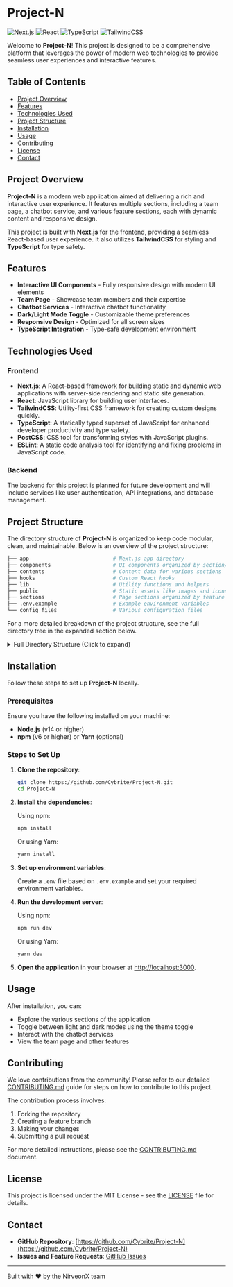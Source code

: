 # Project-N

![Next.js](https://img.shields.io/badge/Next.js-000000?style=for-the-badge&logo=nextdotjs&logoColor=white)
![React](https://img.shields.io/badge/React-61DAFB?style=for-the-badge&logo=react&logoColor=black)
![TypeScript](https://img.shields.io/badge/TypeScript-3178C6?style=for-the-badge&logo=typescript&logoColor=white)
![TailwindCSS](https://img.shields.io/badge/Tailwind_CSS-06B6D4?style=for-the-badge&logo=tailwind-css&logoColor=white)

Welcome to **Project-N**! This project is designed to be a comprehensive platform that leverages the power of modern web technologies to provide seamless user experiences and interactive features.

## Table of Contents

- [Project Overview](#project-overview)
- [Features](#features)
- [Technologies Used](#technologies-used)
- [Project Structure](#project-structure)
- [Installation](#installation)
- [Usage](#usage)
- [Contributing](#contributing)
- [License](#license)
- [Contact](#contact)

## Project Overview

**Project-N** is a modern web application aimed at delivering a rich and interactive user experience. It features multiple sections, including a team page, a chatbot service, and various feature sections, each with dynamic content and responsive design.

This project is built with **Next.js** for the frontend, providing a seamless React-based user experience. It also utilizes **TailwindCSS** for styling and **TypeScript** for type safety.

## Features

- **Interactive UI Components** - Fully responsive design with modern UI elements
- **Team Page** - Showcase team members and their expertise
- **Chatbot Services** - Interactive chatbot functionality
- **Dark/Light Mode Toggle** - Customizable theme preferences
- **Responsive Design** - Optimized for all screen sizes
- **TypeScript Integration** - Type-safe development environment

## Technologies Used

### Frontend

- **Next.js**: A React-based framework for building static and dynamic web applications with server-side rendering and static site generation.
- **React**: JavaScript library for building user interfaces.
- **TailwindCSS**: Utility-first CSS framework for creating custom designs quickly.
- **TypeScript**: A statically typed superset of JavaScript for enhanced developer productivity and type safety.
- **PostCSS**: CSS tool for transforming styles with JavaScript plugins.
- **ESLint**: A static code analysis tool for identifying and fixing problems in JavaScript code.

### Backend

The backend for this project is planned for future development and will include services like user authentication, API integrations, and database management.

## Project Structure

The directory structure of **Project-N** is organized to keep code modular, clean, and maintainable. Below is an overview of the project structure:

```bash
├── app                           # Next.js app directory
├── components                    # UI components organized by section/function
├── contents                      # Content data for various sections
├── hooks                         # Custom React hooks
├── lib                           # Utility functions and helpers
├── public                        # Static assets like images and icons
├── sections                      # Page sections organized by feature
├── .env.example                  # Example environment variables
└── config files                  # Various configuration files
```

For a more detailed breakdown of the project structure, see the full directory tree in the expanded section below.

<details>
<summary>Full Directory Structure (Click to expand)</summary>

```bash
├── app
│   ├── team
│   │   ├── favicon.ico           # Favicon for the app
│   │   ├── globals.css           # Global CSS styles for the app
│   │   ├── layout.tsx            # Layout component to define the structure of team-related pages
│   │   └── page.tsx              # Page component for the team-related content
│
├── components
│   ├── About                     # Folder for the About section components
│   ├── ChatBotServices           # Folder for chatbot services related components
│   ├── Features                  # Folder for the Features section components
│   ├── Footer                    # Folder for the Footer section components
│   ├── Hero                      # Folder for the Hero section components
│   ├── NavBar                    # Folder for the NavBar section components
│   ├── Team                      # Folder for Team-related components
│   ├── shared                    # Shared components used across the app
│   ├── ui                        # UI components like buttons, forms, etc.
│   ├── TeamClient.tsx            # Client-side component for Team
│   ├── auth-section.tsx          # Component for the authentication section
│   ├── marquee-text.tsx          # Component for marquee-style text display
│   ├── pioneer.tsx               # Component for the pioneer section
│   ├── signup-form.tsx           # Component for user signup form
│   └── theme-toggle.tsx          # Component for toggling the theme (light/dark)
│
├── contents
│   ├── chatbot-services.ts       # Content related to chatbot services
│   ├── faq-section.ts            # Content for the FAQ section
│   ├── features-section.ts       # Content for the Features section
│   ├── pioneer-section.ts        # Content for the pioneer section
│   └── team-section.ts           # Content for the Team section
│
├── hooks
│   ├── use-media-query.ts        # Custom hook to handle media queries for responsive design
│
├── lib
│   ├── animation.ts              # Animation helper functions
│   ├── utils.ts                  # Utility functions for various app operations
│
├── public
│   ├── file.svg                  # SVG image file
│   ├── globe.svg                 # SVG image for globe
│   ├── next.svg                  # SVG image for Next.js logo
│   ├── vercel.svg                # SVG image for Vercel logo
│   └── window.svg                # SVG image for window graphic
│
├── sections
│   ├── ChatBotServices           # Folder for the chatbot services section
│   ├── FAQs                      # Folder for FAQ section
│   ├── Features                  # Folder for Features section
│   ├── Hero                      # Folder for Hero section
│   └── marginals                 # Folder for marginal sections
│
├── .env.example                  # Example environment file with default environment variables
├── .gitignore                    # Git ignore rules for version control
├── README.md                     # Project documentation
├── components.json               # Metadata about components used in the project
├── eslint.config.mjs             # ESLint configuration file for linting rules
├── middleware.ts                 # Middleware file for handling custom server-side logic
├── next.config.ts                # Next.js configuration for custom settings
├── package-lock.json             # Dependency lock file to ensure consistent installs
├── package.json                  # Project dependencies, scripts, and metadata
├── postcss.config.mjs            # PostCSS configuration for CSS processing
├── tailwind.config.ts            # TailwindCSS configuration for design system
├── tsconfig.json                 # TypeScript configuration file
```

</details>

## Installation

Follow these steps to set up **Project-N** locally.

### Prerequisites

Ensure you have the following installed on your machine:

- **Node.js** (v14 or higher)
- **npm** (v6 or higher) or **Yarn** (optional)

### Steps to Set Up

1. **Clone the repository**:
   ```bash
   git clone https://github.com/Cybrite/Project-N.git
   cd Project-N
   ```
2. **Install the dependencies**:

   Using npm:

   ```bash
   npm install
   ```

   Or using Yarn:

   ```bash
   yarn install
   ```

3. **Set up environment variables**:

   Create a `.env` file based on `.env.example` and set your required environment variables.

4. **Run the development server**:

   Using npm:

   ```bash
   npm run dev
   ```

   Or using Yarn:

   ```bash
   yarn dev
   ```

5. **Open the application** in your browser at [http://localhost:3000](http://localhost:3000).

## Usage

After installation, you can:

- Explore the various sections of the application
- Toggle between light and dark modes using the theme toggle
- Interact with the chatbot services
- View the team page and other features

## Contributing

We love contributions from the community! Please refer to our detailed [CONTRIBUTING.md](CONTRIBUTING.md) guide for steps on how to contribute to this project.

The contribution process involves:

1. Forking the repository
2. Creating a feature branch
3. Making your changes
4. Submitting a pull request

For more detailed instructions, please see the [CONTRIBUTING.md](CONTRIBUTING.md) document.

## License

This project is licensed under the MIT License - see the [LICENSE](LICENSE) file for details.

## Contact

- **GitHub Repository**: [https://github.com/Cybrite/Project-N](https://github.com/Cybrite/Project-N)
- **Issues and Feature Requests**: [GitHub Issues](https://github.com/Cybrite/Project-N/issues)

---

Built with ❤️ by the NirveonX team
